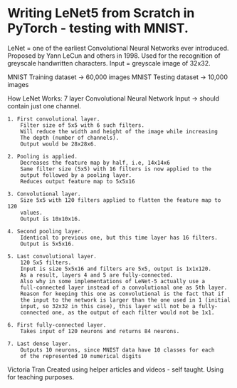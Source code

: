 #  Writing LeNet5 from Scratch in PyTorch - testing with MNIST.

 LeNet = one of the earliest Convolutional Neural Networks ever introduced.
 Proposed by Yann LeCun and others in 1998.
 Used for the recognition of greyscale handwritten characters.
 Input = greyscale image of 32x32.

 MNIST Training dataset -> 60,000 images
 MNIST Testing dataset -> 10,000 images



 How LeNet Works:
       7 layer Convolutional Neural Network
       Input -> should contain just one channel.
			 
    1. First convolutional layer.
        Filter size of 5x5 with 6 such filters.
        Will reduce the width and height of the image while increasing
        The depth (number of channels).
        Output would be 28x28x6.
				
    2. Pooling is applied.
        Decreases the feature map by half, i.e, 14x14x6
        Same filter size (5x5) with 16 filters is now applied to the
        output followed by a pooling layer.
        Reduces output feature map to 5x5x16
				
    3. Convolutional layer.
        Size 5x5 with 120 filters applied to flatten the feature map to 120
        values.
        Output is 10x10x16.
				
    4. Second pooling layer.
        Identical to previous one, but this time layer has 16 filters.
        Output is 5x5x16.
				
    5. Last convolutional layer.
        120 5x5 filters.
        Input is size 5x5x16 and filters are 5x5, output is 1x1x120.
        As a result, layers 4 and 5 are fully-connected.
        Also why in some implementations of LeNet-5 actually use a
        full-connected layer instead of a convolutional one as 5th layer.
        Reason for keeping this one as convolutional is the fact that if
        the input to the network is larger than the one used in 1 (initial
        input, so 32x32 in this case), this layer will not be a fully-
        connected one, as the output of each filter would not be 1x1.
				
    6. First fully-connected layer.
        Takes input of 120 neurons and returns 84 neurons.
				
    7. Last dense layer.
        Outputs 10 neurons, since MNIST data have 10 classes for each
        of the represented 10 numerical digits


 Victoria Tran
 Created using helper articles and videos - self taught.
 Using for teaching purposes.
